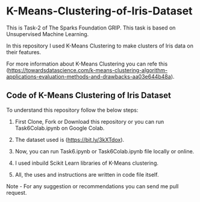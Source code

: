 # K-Means-Clustering-of-Iris-Dataset

This is Task-2 of The Sparks Foundation GRIP. This task is based on Unsupervised Machine Learning.

In this repository I used K-Means Clustering to make clusters of Iris data on their features.

For more information about K-Means Clustering you can refe this (https://towardsdatascience.com/k-means-clustering-algorithm-applications-evaluation-methods-and-drawbacks-aa03e644b48a).

## Code of K-Means Clustering of Iris Dataset

To understand this repository follow the below steps:

1) First Clone, Fork or Download this repository or you can run Task6Colab.ipynb on Google Colab.

2) The dataset used is (https://bit.ly/3kXTdox).

3) Now, you can run Task6.ipynb or Task6Colab.ipynb file locally or online.

4) I used inbuild Scikit Learn libraries of K-Means clustering.

5) All, the uses and instructions are written in code file itself.

Note - For any suggestion or recommendations you can send me pull request.
